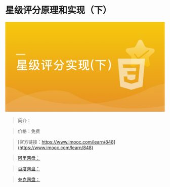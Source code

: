 # 星级评分原理和实现（下）

![img](../../assets/5fe442fb000182f105400304.jpg)

> 简介：

> 价格：免费

> [官方链接：https://www.imooc.com/learn/848](https://www.imooc.com/learn/848)

> [阿里网盘：]()

> [百度网盘：]()

> [夸克网盘：]()
